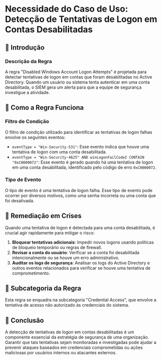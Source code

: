 # Necessidade do Caso de Uso: Detecção de Tentativas de Logon em Contas Desabilitadas

## :dart: Introdução

### Descrição da Regra
A regra "Disabled Windows Account Logon Attempts" é projetada para detectar tentativas de logon em contas que foram desabilitadas no Active Directory. Quando um usuário ou sistema tenta autenticar em uma conta desabilitada, o SIEM gera um alerta para que a equipe de segurança investigue a atividade.


## :dart: Como a Regra Funciona



### Filtro de Condição
O filtro de condição utilizado para identificar as tentativas de logon falhas envolve os seguintes eventos:
- `eventType = "Win-Security-531"`: Esse evento indica que houve uma tentativa de logon com uma conta desabilitada.
- `eventType = "Win-Security-4625" AND winLogonFailCode2 CONTAIN "0xC0000072"`: Esse evento é gerado quando há uma tentativa de logon em uma conta desabilitada, identificado pelo código de erro `0xC0000072`.

### Tipo de Evento
O tipo de evento é uma tentativa de logon falha. Esse tipo de evento pode ocorrer por diversos motivos, como uma senha incorreta ou uma conta que foi desativada.

## :dart: Remediação em Crises

Quando uma tentativa de logon é detectada para uma conta desabilitada, é crucial agir rapidamente para mitigar o risco:
1. **Bloquear tentativas adicionais**: Impedir novos logons usando políticas de bloqueio temporário ou regras de firewall.
2. **Revisar a conta do usuário**: Verificar se a conta foi desabilitada intencionalmente ou se houve um erro administrativo.
3. **Auditar os logs de segurança**: Analisar os logs do Active Directory e outros eventos relacionados para verificar se houve uma tentativa de comprometimento.

## :dart: Subcategoria da Regra

Esta regra se enquadra na subcategoria "Credential Access", que envolve a tentativa de acesso não autorizado às credenciais do sistema.

## :dart: Conclusão

A detecção de tentativas de logon em contas desabilitadas é um componente essencial da estratégia de segurança de uma organização. Garantir que tais tentativas sejam monitoradas e investigadas pode ajudar a prevenir ataques baseados em credenciais comprometidas ou ações maliciosas por usuários internos ou atacantes externos.

